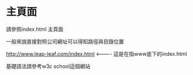 # 主頁面


請參照index.html 主頁面

一般來說直接對照公司網址可以得知路徑與目錄位置

http://www.leap-leaf.com/index.html <---- 這是在指www底下的index.html

基礎語法請參考w3c school這個網站
